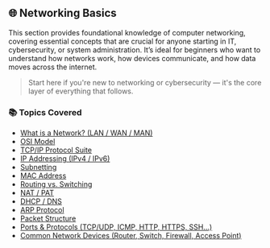 ## 🌐 Networking Basics

This section provides foundational knowledge of computer networking, covering essential concepts that are crucial for anyone starting in IT, cybersecurity, or system administration. It’s ideal for beginners who want to understand how networks work, how devices communicate, and how data moves across the internet.

> Start here if you're new to networking or cybersecurity — it's the core layer of everything that follows.

### 📚 Topics Covered

- [What is a Network? (LAN / WAN / MAN)](/1.%20Networking%20Basics/1.network_basics_lan_man_wan.md)
- [OSI Model](/1.%20Networking%20Basics/2.osi_model_explained.md)
- [TCP/IP Protocol Suite](/1.%20Networking%20Basics/3.tcp_ip_protocol_suite_revised.md)
- [IP Addressing (IPv4 / IPv6)](/1.%20Networking%20Basics/4.ip_addressing_ipv4_ipv6.md)
- [Subnetting](/1.%20Networking%20Basics/5.subnetting.md)
- [MAC Address](/1.%20Networking%20Basics/6.mac_address.md)
- [Routing vs. Switching](/1.%20Networking%20Basics/7.routing_vs_switching.md)
- [NAT / PAT](/1.%20Networking%20Basics/8.nat_pat.md)
- [DHCP / DNS](/1.%20Networking%20Basics/9.dhcp_dns.md)
- [ARP Protocol](/1.%20Networking%20Basics/10.arp_protocol.md)
- [Packet Structure](/1.%20Networking%20Basics/11.packet_structure.md)
- [Ports & Protocols (TCP/UDP, ICMP, HTTP, HTTPS, SSH...)](/1.%20Networking%20Basics/12.ports_protocols.md)
- [Common Network Devices (Router, Switch, Firewall, Access Point)](/1.%20Networking%20Basics/13.common_network_devices.md)

